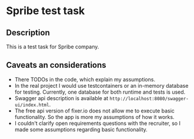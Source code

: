 # Spribe test task

## Description

This is a test task for Spribe company.

## Caveats an considerations

- There TODOs in the code, which explain my assumptions.
- In the real project I would use testcontainers or an in-memory database for testing. Currently, one database for both runtime and tests is used.
- Swagger api description is available at `http://localhost:8080/swagger-ui/index.html`.
- The free api version of fixer.io does not allow me to execute basic functionality. So the app is more my assumptions of how it works. 
- I couldn't clarify open requirements questions with the recruiter, so I made some assumptions regarding basic functionality.
